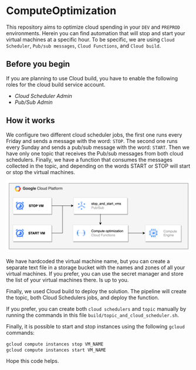 # ComputeOptimization
This repository aims to optimize cloud spending in your `DEV` and `PREPROD` environments. 
Herein you can find automation that will stop and start your virtual machines at a specific hour. To be specific, we are using `Cloud Scheduler`, `Pub/sub messages`, `Cloud Functions`, and `Cloud build`.

## Before you begin
If you are planning to use Cloud build, you have to enable the following roles for the cloud build service account.
- *Cloud Scheduler Admin*
- *Pub/Sub Admin*

## How it works
We configure two different cloud scheduler jobs, the first one runs every Friday and sends a message with the word: `STOP`. The second one runs every Sunday and sends a pub/sub message with the word: `START`. 
Then we have only one topic that receives the Pub/sub messages from both cloud schedulers.
Finally, we have a function that consumes the messages collected in the topic, and depending on the words START or STOP will start or stop the virtual machines.

![img_1.png](img.png)

We have hardcoded the virtual machine name, but you can create a separate text file in a storage bucket with the names and zones of all your virtual machines. 
If you prefer, you can use the secret manager and store the list of your virtual machines there. Is up to you.

Finally, we used Cloud build to deploy the solution. The pipeline will create the topic, both Cloud Schedulers jobs, and deploy the function. 

If you prefer, you can create both `cloud schedulers` and `topic` manually by running the commands in this file `build/topic_and_cloud_scheduler.sh`. 

Finally, it is possible to start and stop instances using the following `gcloud` commands:

```shell
gcloud compute instances stop VM_NAME
gcloud compute instances start VM_NAME
```

Hope this code helps.